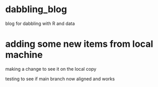 # dabbling_blog
blog for dabbling with R and data


adding some new items from local machine
=======
making a change to see it on the local copy

testing to see if main branch now aligned and works